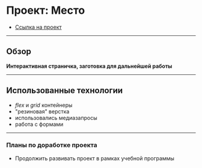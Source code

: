 # Проект: Место
* [Ссылка на проект](https://mikhailmudrov.github.io/mesto-project/)
___
## Обзор
**Интерактивная страничка, заготовка для дальнейшей работы**
___
## Использованные технологии
* _flex_ и _grid_ контейнеры
* "резиновая" верстка
* использовались медиазапросы
* работа с формами
___
### Планы по доработке проекта
* Продолжить развивать проект в рамках учебной программы